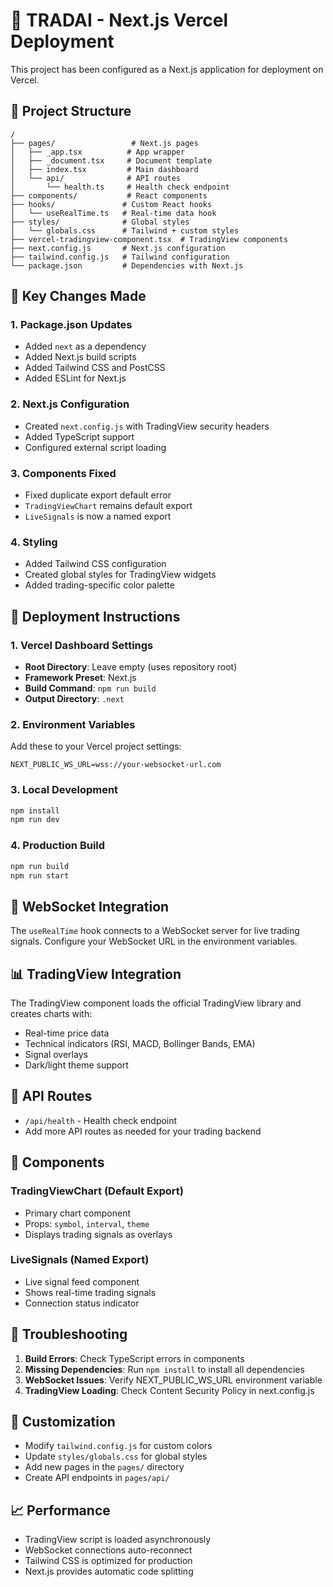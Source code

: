 # 🚀 TRADAI - Next.js Vercel Deployment

This project has been configured as a Next.js application for deployment on Vercel.

## 📁 Project Structure

```
/
├── pages/                 # Next.js pages
│   ├── _app.tsx          # App wrapper
│   ├── _document.tsx     # Document template
│   ├── index.tsx         # Main dashboard
│   └── api/              # API routes
│       └── health.ts     # Health check endpoint
├── components/           # React components
├── hooks/               # Custom React hooks
│   └── useRealTime.ts   # Real-time data hook
├── styles/              # Global styles
│   └── globals.css      # Tailwind + custom styles
├── vercel-tradingview-component.tsx  # TradingView components
├── next.config.js       # Next.js configuration
├── tailwind.config.js   # Tailwind configuration
└── package.json         # Dependencies with Next.js
```

## 🔧 Key Changes Made

### 1. **Package.json Updates**
- Added `next` as a dependency
- Added Next.js build scripts
- Added Tailwind CSS and PostCSS
- Added ESLint for Next.js

### 2. **Next.js Configuration**
- Created `next.config.js` with TradingView security headers
- Added TypeScript support
- Configured external script loading

### 3. **Components Fixed**
- Fixed duplicate export default error
- `TradingViewChart` remains default export
- `LiveSignals` is now a named export

### 4. **Styling**
- Added Tailwind CSS configuration
- Created global styles for TradingView widgets
- Added trading-specific color palette

## 🚀 Deployment Instructions

### 1. **Vercel Dashboard Settings**
- **Root Directory**: Leave empty (uses repository root)
- **Framework Preset**: Next.js
- **Build Command**: `npm run build`
- **Output Directory**: `.next`

### 2. **Environment Variables**
Add these to your Vercel project settings:
```
NEXT_PUBLIC_WS_URL=wss://your-websocket-url.com
```

### 3. **Local Development**
```bash
npm install
npm run dev
```

### 4. **Production Build**
```bash
npm run build
npm run start
```

## 🔄 WebSocket Integration

The `useRealTime` hook connects to a WebSocket server for live trading signals. Configure your WebSocket URL in the environment variables.

## 📊 TradingView Integration

The TradingView component loads the official TradingView library and creates charts with:
- Real-time price data
- Technical indicators (RSI, MACD, Bollinger Bands, EMA)
- Signal overlays
- Dark/light theme support

## 🎯 API Routes

- `/api/health` - Health check endpoint
- Add more API routes as needed for your trading backend

## 📱 Components

### TradingViewChart (Default Export)
- Primary chart component
- Props: `symbol`, `interval`, `theme`
- Displays trading signals as overlays

### LiveSignals (Named Export)
- Live signal feed component
- Shows real-time trading signals
- Connection status indicator

## 🔧 Troubleshooting

1. **Build Errors**: Check TypeScript errors in components
2. **Missing Dependencies**: Run `npm install` to install all dependencies
3. **WebSocket Issues**: Verify NEXT_PUBLIC_WS_URL environment variable
4. **TradingView Loading**: Check Content Security Policy in next.config.js

## 🎨 Customization

- Modify `tailwind.config.js` for custom colors
- Update `styles/globals.css` for global styles
- Add new pages in the `pages/` directory
- Create API endpoints in `pages/api/`

## 📈 Performance

- TradingView script is loaded asynchronously
- WebSocket connections auto-reconnect
- Tailwind CSS is optimized for production
- Next.js provides automatic code splitting